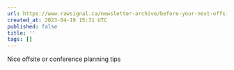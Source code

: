 ```yaml
---
url: https://www.rawsignal.ca/newsletter-archive/before-your-next-offsite
created_at: 2023-04-19 15:31 UTC
published: false
title: ''
tags: []
---
```


Nice offsite or conference planning tips
